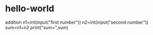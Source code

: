 # hello-world
addition
n1=int(input("first number"))
n2=int(input("second number"))
sum=n1+n2
print("sum=",sum)
